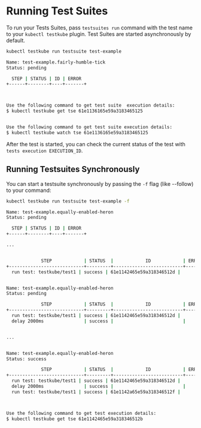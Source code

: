 # Running Test Suites

To run your Tests Suites, pass `testsuites run` command with the test name to your `kubectl testkube` plugin. Test Suites are started asynchronously by default.

```sh
kubectl testkube run testsuite test-example

Name: test-example.fairly-humble-tick
Status: pending

  STEP | STATUS | ID | ERROR
+------+--------+----+-------+



Use the following command to get test suite  execution details:
$ kubectl testkube get tse 61e1136165e59a3183465125


Use the following command to get test suite execution details:
$ kubectl testkube watch tse 61e1136165e59a3183465125
```

After the test is started, you can check the current status of the test with `tests execution EXECUTION_ID`.

## **Running Testsuites Synchronously**

You can start a testsuite synchronously by passing the `-f` flag (like --follow) to your command:

```sh
kubectl testkube run testsuite test-example -f

Name: test-example.equally-enabled-heron
Status: pending

  STEP | STATUS | ID | ERROR
+------+--------+----+-------+

...


             STEP            | STATUS  |            ID            | ERROR
+----------------------------+---------+--------------------------+-------+
  run test: testkube/test1 | success | 61e1142465e59a318346512d |


Name: test-example.equally-enabled-heron
Status: pending

             STEP            | STATUS  |            ID            | ERROR
+----------------------------+---------+--------------------------+-------+
  run test: testkube/test1 | success | 61e1142465e59a318346512d |
  delay 2000ms               | success |                          |


...


Name: test-example.equally-enabled-heron
Status: success

             STEP            | STATUS  |            ID            | ERROR
+----------------------------+---------+--------------------------+-------+
  run test: testkube/test1 | success | 61e1142465e59a318346512d |
  delay 2000ms               | success |                          |
  run test: testkube/test1 | success | 61e1142a65e59a318346512f |



Use the following command to get test execution details:
$ kubectl testkube get tse 61e1142465e59a318346512b

```
